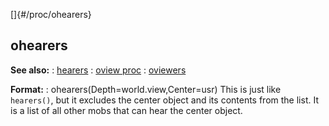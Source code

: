 []{#/proc/ohearers}
  ## ohearers
  **See also:**
  :   [hearers](ref/proc/hearers)
  :   [oview proc](ref/proc/oview)
  :   [oviewers](ref/proc/oviewers)
  <!-- -->
  **Format:**
  :   ohearers(Depth=world.view,Center=usr)
  This is just like `hearers()`, but it excludes the center object and its
  contents from the list. It is a list of all other mobs that can hear the
  center object.